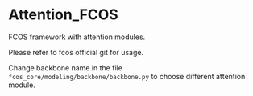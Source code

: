 # Attention_FCOS
FCOS framework with attention modules.

Please refer to fcos official git for usage.

Change backbone name in the file `fcos_core/modeling/backbone/backbone.py` to choose different attention module.
